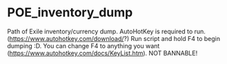# POE_inventory_dump
Path of Exile inventory/currency dump.
AutoHotKey is required to run. (https://www.autohotkey.com/download/?)
Run script and hold F4 to begin dumping :D. You can change F4 to anything you want (https://www.autohotkey.com/docs/KeyList.htm).
NOT BANNABLE!

